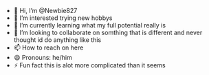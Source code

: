 - 👋 Hi, I’m @Newbie827
- 👀 I’m interested trying new hobbys
- 🌱 I’m currently learning what my full potential really is 
- 💞️ I’m looking to collaborate on somthing that is different and never thought id do anything like this
- 📫 How to reach on here 
- 😄 Pronouns: he/him
- ⚡ Fun fact this is alot more complicated than it seems 


